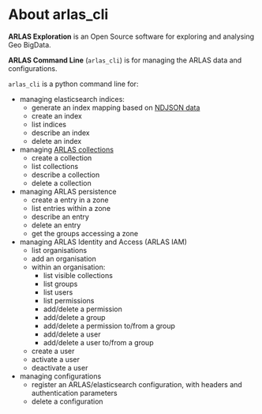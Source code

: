 # About arlas_cli

__ARLAS Exploration__ is an Open Source software for exploring and analysing Geo BigData. 

__ARLAS Command Line__ (`arlas_cli`) is for managing the ARLAS data and configurations.


`arlas_cli` is a python command line for:

- managing elasticsearch indices:
    - generate an index mapping based on [NDJSON data](https://jsonlines.org/)
    - create an index
    - list indices
    - describe an index
    - delete an index
- managing [ARLAS collections](https://docs.arlas.io/arlas-api-collection/)
    - create a collection
    - list collections
    - describe a collection
    - delete a collection
- managing ARLAS persistence
    - create a entry in a zone
    - list entries within a zone
    - describe an entry
    - delete an entry
    - get the groups accessing a zone
- managing ARLAS Identity and Access (ARLAS IAM)
    - list organisations
    - add an organisation
    - within an organisation:
        - list visible collections
        - list groups
        - list users
        - list permissions
        - add/delete a permission
        - add/delete a group
        - add/delete a permission to/from a group
        - add/delete a user
        - add/delete a user to/from a group
    - create a user
    - activate a user
    - deactivate a user
- managing configurations
    - register an ARLAS/elasticsearch configuration, with headers and authentication parameters
    - delete a configuration

